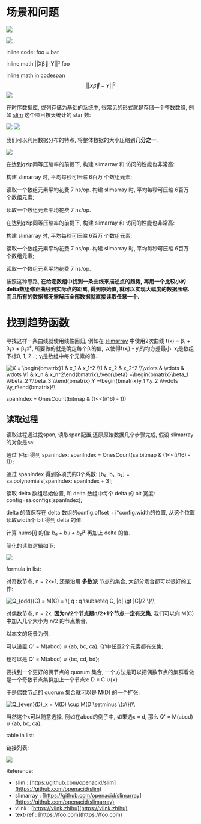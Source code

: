 
# 场景和问题

![](https://gitee.com/drdrxp/bed/raw/_md2zhihu_foo/weibo/simple/md----acbd-d573c99c6cf5bbd0.jpg)

![](https://gitee.com/drdrxp/bed/raw/_md2zhihu_foo/weibo/simple/graphLRAHardedge--LinktextBRound-38e149134ebbdae5.jpg)

inline code: foo = bar

inline math  ||Xβ⃗-Y||²  foo

inline math in codespan $$ ||X{\vec {\beta }}-Y||^{2} $$
![](https://gitee.com/drdrxp/bed/raw/_md2zhihu_foo/weibo/simple/slim.jpg)

在时序数据库, 或列存储为基础的系统中, 很常见的形式就是存储一个整数数组,
例如 [slim](https://github.com/openacid/slim) 这个项目按天统计的 star 数:

![](https://gitee.com/drdrxp/bed/raw/_md2zhihu_foo/weibo/simple/slim.jpg)
![](https://gitee.com/drdrxp/bed/raw/_md2zhihu_foo/weibo/simple/slim.jpg)

我们可以利用数据分布的特点, 将整体数据的大小压缩到**几分之一**.

![](https://gitee.com/drdrxp/bed/raw/_md2zhihu_foo/weibo/simple/DatasizeDataSetgzipsizeslimarrys-511b012906c547ff.jpg)

在达到gzip同等压缩率的前提下, 构建 slimarray 和 访问的性能也非常高:

构建 slimarray 时, 平均每秒可压缩 6百万 个数组元素;

读取一个数组元素平均花费 7 ns/op.
构建 slimarray 时, 平均每秒可压缩 6百万 个数组元素;

读取一个数组元素平均花费 7 ns/op.




在达到gzip同等压缩率的前提下, 构建 slimarray 和 访问的性能也非常高:

构建 slimarray 时, 平均每秒可压缩 6百万 个数组元素;

读取一个数组元素平均花费 7 ns/op.
构建 slimarray 时, 平均每秒可压缩 6百万 个数组元素;

读取一个数组元素平均花费 7 ns/op.

按照这种思路, **在给定数组中找到一条曲线来描述点的趋势,**
**再用一个比较小的delta数组修正曲线到实际点的距离, 得到原始值, 就可以实现大幅度的数据压缩. 而且所有的数据都无需解压全部数据就直接读取任意一个.**

# 找到趋势函数

寻找这样一条曲线就使用线性回归,
例如在 [slimarray](https://github.com/openacid/slimarray) 中使用2次曲线 f(x) = β₁ + β₂x + β₃x², 所要做的就是确定每个βᵢ的值,
以使得f(xⱼ) - yⱼ的均方差最小. xⱼ是数组下标0, 1, 2...; yⱼ是数组中每个元素的值.

<img src="https://www.zhihu.com/equation?tex=X%20%3D%20%5Cbegin%7Bbmatrix%7D1%20%20%20%20%20%20%26%20x_1%20%20%20%20%26%20x_1%5E2%20%5C%5C1%20%20%20%20%20%20%26%20x_2%20%20%20%20%26%20x_2%5E2%20%5C%5C%5Cvdots%20%26%20%5Cvdots%20%26%20%5Cvdots%20%20%20%20%5C%5C1%20%20%20%20%20%20%26%20x_n%20%20%20%20%26%20x_n%5E2%5Cend%7Bbmatrix%7D%2C%5Cvec%7B%5Cbeta%7D%20%3D%5Cbegin%7Bbmatrix%7D%5Cbeta_1%20%5C%5C%5Cbeta_2%20%5C%5C%5Cbeta_3%20%5C%5C%5Cend%7Bbmatrix%7D%2CY%20%3D%5Cbegin%7Bbmatrix%7Dy_1%20%5C%5Cy_2%20%5C%5C%5Cvdots%20%5C%5Cy_n%5Cend%7Bbmatrix%7D%5C%5C" alt="X = \begin{bmatrix}1      & x_1    & x_1^2 \\1      & x_2    & x_2^2 \\\vdots & \vdots & \vdots    \\1      & x_n    & x_n^2\end{bmatrix},\vec{\beta} =\begin{bmatrix}\beta_1 \\\beta_2 \\\beta_3 \\\end{bmatrix},Y =\begin{bmatrix}y_1 \\y_2 \\\vdots \\y_n\end{bmatrix}\\" class="ee_img tr_noresize" eeimg="1">

spanIndex = OnesCount(bitmap &amp; (1&lt;&lt;(i/16) - 1))

## 读取过程

读取过程通过找span, 读取span配置,还原原始数据几个步骤完成, 假设 slimarray 的对象是sa:

通过下标i 得到 spanIndex: spanIndex = OnesCount(sa.bitmap &amp; (1&lt;&lt;(i/16) - 1));

通过 spanIndex 得到多项式的3个系数: [b₀, b₁, b₂] = sa.polynomials[spanIndex: spanIndex + 3];

读取 delta 数组起始位置, 和 delta 数组中每个 delta 的 bit 宽度: config=sa.configs[spanIndex];

delta 的值保存在 delta 数组的config.offset + i*config.width的位置, 从这个位置读取width个 bit 得到 delta 的值.

计算 nums[i] 的值: b₀ + b₁*i + b₂*i² 再加上 delta 的值.


简化的读取逻辑如下:

<img src="https://gitee.com/drdrxp/bed/raw/_md2zhihu_foo/weibo/simple/funcsmSlimArrayGetiint32uint32x=-8e29c97c1ebbd46d.jpg" />

formula in list:

对奇数节点, n = 2k+1, 还是沿用 **多数派** 节点的集合, 大部分场合都可以很好的工作:

<img src="https://www.zhihu.com/equation?tex=Q_%7Bodd%7D%28C%29%20%3D%20M%28C%29%20%3D%20%5C%7B%20q%20%3A%20q%20%5Csubseteq%20C%2C%20%20%7Cq%7C%20%5Cgt%20%7CC%7C/2%20%5C%7D%5C%5C" alt="Q_{odd}(C) = M(C) = \{ q : q \subseteq C,  |q| \gt |C|/2 \}\\" class="ee_img tr_noresize" eeimg="1">


对偶数节点, n = 2k, **因为n/2个节点跟n/2+1个节点一定有交集**,
我们可以向 M(C) 中加入几个大小为 n/2 的节点集合,

以本文的场景为例,

可以设置 Q' = M(abcd) ∪ {ab, bc, ca}, Q'中任意2个元素都有交集;

也可以是 Q' = M(abcd) ∪ {bc, cd, bd};


要找到一个更好的偶节点的 quorum 集合, 一个方法是可以把偶数节点的集群看做是一个奇数节点集群加上一个节点x:
 D = C ∪{x} 

于是偶数节点的 quorum 集合就可以是 M(D) 的一个扩张:

<img src="https://www.zhihu.com/equation?tex=Q_%7Beven%7D%28D%29_x%20%3D%20M%28D%29%20%5Ccup%20M%28D%20%5Csetminus%20%5C%7Bx%5C%7D%29%5C%5C" alt="Q_{even}(D)_x = M(D) \cup M(D \setminus \{x\})\\" class="ee_img tr_noresize" eeimg="1">

当然这个x可以随意选择, 例如在abcd的例子中, 如果选x = d, 那么
Q' = M(abcd) ∪ {ab, bc, ca};



table in list:

链接列表:

![](https://gitee.com/drdrxp/bed/raw/_md2zhihu_foo/weibo/simple/---assetsslimjpgfobarabc-4eb2fd74bec19f90.jpg)





Reference:

- slim : [https://github.com/openacid/slim](https://github.com/openacid/slim)
- slimarray : [https://github.com/openacid/slimarray](https://github.com/openacid/slimarray)
- vlink : [https://vlink.zhihu](https://vlink.zhihu)
- text-ref : [https://foo.com](https://foo.com)

[slim]: https://github.com/openacid/slim "slim"
[slimarray]: https://github.com/openacid/slimarray "slimarray"
[vlink]: https://vlink.zhihu "vlink"
[text-ref]:  https://foo.com
